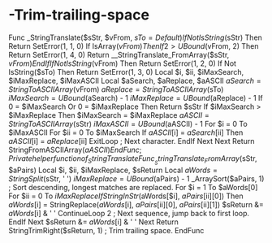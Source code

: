 # -Trim-trailing-space
Func _StringTranslate($sStr, $vFrom, $sTo = Default)     If Not IsString($sStr) Then Return SetError(1, 1, 0)     If IsArray($vFrom) Then         If 2 > UBound($vFrom, 2) Then Return SetError(1, 4, 0)         Return __StringTranslate_FromArray($sStr, $vFrom)     EndIf     If Not IsString($vFrom) Then Return SetError(1, 2, 0)     If Not IsString($sTo) Then Return SetError(1, 3, 0)     Local $i, $ii, $iMaxSearch, $iMaxReplace, $iMaxASCII     Local $aSearch, $aReplace, $aASCII     $aSearch = StringToASCIIArray($vFrom)     $aReplace = StringToASCIIArray($sTo)     $iMaxSearch = UBound($aSearch) - 1     $iMaxReplace = UBound($aReplace) - 1     If 0 = $iMaxSearch Or 0 = $iMaxReplace Then Return $sStr     If $iMaxSearch > $iMaxReplace Then $iMaxSearch = $iMaxReplace     $aASCII = StringToASCIIArray($sStr)     $iMaxASCII = UBound($aASCII) - 1     For $i = 0 To $iMaxASCII         For $ii = 0 To $iMaxSearch             If $aASCII[$i] = $aSearch[$ii] Then                 $aASCII[$i] = $aReplace[$ii]                 ExitLoop ; Next character.             EndIf         Next     Next     Return StringFromASCIIArray($aASCII) EndFunc  ; Private helper function of _StringTranslate Func __StringTranslate_FromArray($sStr, $aPairs)     Local $i, $ii, $iMaxReplace, $sReturn     Local $aWords = StringSplit($sStr, ' ')     $iMaxReplace = UBound($aPairs) - 1     _ArraySort($aPairs, 1) ; Sort descending, longest matches are replaced.     For $i = 1 To $aWords[0]         For $ii = 0 To $iMaxReplace             If StringInStr($aWords[$i], $aPairs[$ii][0]) Then                 $aWords[$i] = StringReplace($aWords[$i], $aPairs[$ii][0], $aPairs[$ii][1])                 $sReturn &amp;= $aWords[$i] &amp; ' '                 ContinueLoop 2 ; Next sequence, jump back to first loop.             EndIf         Next         $sReturn &amp;= $aWords[$i] &amp; ' '     Next     Return StringTrimRight($sReturn, 1) ; Trim trailing space. EndFunc
